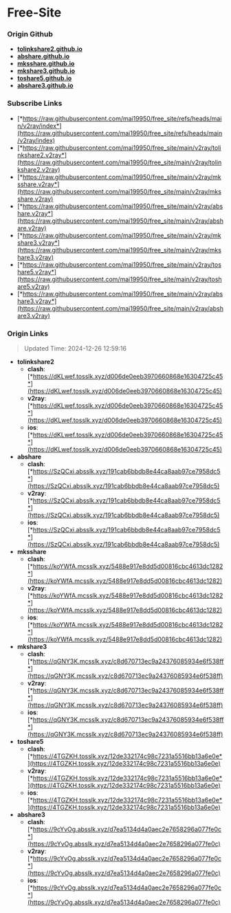 # Free-Site

### Origin Github

- [**tolinkshare2.github.io**](https://github.com/tolinkshare2/tolinkshare2.github.io)
- [**abshare.github.io**](https://github.com/abshare/abshare.github.io)
- [**mksshare.github.io**](https://github.com/mksshare/mksshare.github.io)
- [**mkshare3.github.io**](https://github.com/mkshare3/mkshare3.github.io)
- [**toshare5.github.io**](https://github.com/toshare5/toshare5.github.io)
- [**abshare3.github.io**](https://github.com/abshare3/abshare3.github.io)

### Subscribe Links

- [*https://raw.githubusercontent.com/mai19950/free_site/refs/heads/main/v2ray/index*](https://raw.githubusercontent.com/mai19950/free_site/refs/heads/main/v2ray/index)
- [*https://raw.githubusercontent.com/mai19950/free_site/main/v2ray/tolinkshare2.v2ray*](https://raw.githubusercontent.com/mai19950/free_site/main/v2ray/tolinkshare2.v2ray)
- [*https://raw.githubusercontent.com/mai19950/free_site/main/v2ray/mksshare.v2ray*](https://raw.githubusercontent.com/mai19950/free_site/main/v2ray/mksshare.v2ray)
- [*https://raw.githubusercontent.com/mai19950/free_site/main/v2ray/abshare.v2ray*](https://raw.githubusercontent.com/mai19950/free_site/main/v2ray/abshare.v2ray)
- [*https://raw.githubusercontent.com/mai19950/free_site/main/v2ray/mkshare3.v2ray*](https://raw.githubusercontent.com/mai19950/free_site/main/v2ray/mkshare3.v2ray)
- [*https://raw.githubusercontent.com/mai19950/free_site/main/v2ray/toshare5.v2ray*](https://raw.githubusercontent.com/mai19950/free_site/main/v2ray/toshare5.v2ray)
- [*https://raw.githubusercontent.com/mai19950/free_site/main/v2ray/abshare3.v2ray*](https://raw.githubusercontent.com/mai19950/free_site/main/v2ray/abshare3.v2ray)

### Origin Links

> Updated Time: 2024-12-26 12:59:16

- **tolinkshare2**
  - **clash**: [*https://dKLwef.tosslk.xyz/d006de0eeb3970660868e16304725c45*](https://dKLwef.tosslk.xyz/d006de0eeb3970660868e16304725c45)
  - **v2ray**: [*https://dKLwef.tosslk.xyz/d006de0eeb3970660868e16304725c45*](https://dKLwef.tosslk.xyz/d006de0eeb3970660868e16304725c45)
  - **ios**: [*https://dKLwef.tosslk.xyz/d006de0eeb3970660868e16304725c45*](https://dKLwef.tosslk.xyz/d006de0eeb3970660868e16304725c45)
- **abshare**
  - **clash**: [*https://SzQCxi.absslk.xyz/191cab6bbdb8e44ca8aab97ce7958dc5*](https://SzQCxi.absslk.xyz/191cab6bbdb8e44ca8aab97ce7958dc5)
  - **v2ray**: [*https://SzQCxi.absslk.xyz/191cab6bbdb8e44ca8aab97ce7958dc5*](https://SzQCxi.absslk.xyz/191cab6bbdb8e44ca8aab97ce7958dc5)
  - **ios**: [*https://SzQCxi.absslk.xyz/191cab6bbdb8e44ca8aab97ce7958dc5*](https://SzQCxi.absslk.xyz/191cab6bbdb8e44ca8aab97ce7958dc5)
- **mksshare**
  - **clash**: [*https://koYWfA.mcsslk.xyz/5488e917e8dd5d00816cbc4613dc1282*](https://koYWfA.mcsslk.xyz/5488e917e8dd5d00816cbc4613dc1282)
  - **v2ray**: [*https://koYWfA.mcsslk.xyz/5488e917e8dd5d00816cbc4613dc1282*](https://koYWfA.mcsslk.xyz/5488e917e8dd5d00816cbc4613dc1282)
  - **ios**: [*https://koYWfA.mcsslk.xyz/5488e917e8dd5d00816cbc4613dc1282*](https://koYWfA.mcsslk.xyz/5488e917e8dd5d00816cbc4613dc1282)
- **mkshare3**
  - **clash**: [*https://qGNY3K.mcsslk.xyz/c8d670713ec9a24376085934e6f538ff*](https://qGNY3K.mcsslk.xyz/c8d670713ec9a24376085934e6f538ff)
  - **v2ray**: [*https://qGNY3K.mcsslk.xyz/c8d670713ec9a24376085934e6f538ff*](https://qGNY3K.mcsslk.xyz/c8d670713ec9a24376085934e6f538ff)
  - **ios**: [*https://qGNY3K.mcsslk.xyz/c8d670713ec9a24376085934e6f538ff*](https://qGNY3K.mcsslk.xyz/c8d670713ec9a24376085934e6f538ff)
- **toshare5**
  - **clash**: [*https://4TGZKH.tosslk.xyz/12de332174c98c7231a5516bb13a6e0e*](https://4TGZKH.tosslk.xyz/12de332174c98c7231a5516bb13a6e0e)
  - **v2ray**: [*https://4TGZKH.tosslk.xyz/12de332174c98c7231a5516bb13a6e0e*](https://4TGZKH.tosslk.xyz/12de332174c98c7231a5516bb13a6e0e)
  - **ios**: [*https://4TGZKH.tosslk.xyz/12de332174c98c7231a5516bb13a6e0e*](https://4TGZKH.tosslk.xyz/12de332174c98c7231a5516bb13a6e0e)
- **abshare3**
  - **clash**: [*https://9cYvOg.absslk.xyz/d7ea5134d4a0aec2e7658296a077fe0c*](https://9cYvOg.absslk.xyz/d7ea5134d4a0aec2e7658296a077fe0c)
  - **v2ray**: [*https://9cYvOg.absslk.xyz/d7ea5134d4a0aec2e7658296a077fe0c*](https://9cYvOg.absslk.xyz/d7ea5134d4a0aec2e7658296a077fe0c)
  - **ios**: [*https://9cYvOg.absslk.xyz/d7ea5134d4a0aec2e7658296a077fe0c*](https://9cYvOg.absslk.xyz/d7ea5134d4a0aec2e7658296a077fe0c)

